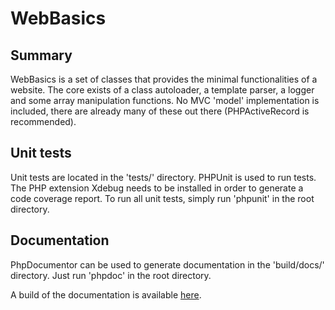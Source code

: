 WebBasics
=========

Summary
-------
WebBasics is a set of classes that provides the minimal functionalities of a
website. The core exists of a class autoloader, a template parser, a logger
and some array manipulation functions. No MVC 'model' implementation is
included, there are already many of these out there (PHPActiveRecord is
recommended).

Unit tests
----------
Unit tests are located in the 'tests/' directory. PHPUnit is used to run
tests. The PHP extension Xdebug needs to be installed in order to generate a
code coverage report. To run all unit tests, simply run 'phpunit' in the root
directory.

Documentation
-------------
PhpDocumentor can be used to generate documentation in the 'build/docs/'
directory. Just run 'phpdoc' in the root directory.

A build of the documentation is available [here](http://tkroes.nl/docs/webbasics/).